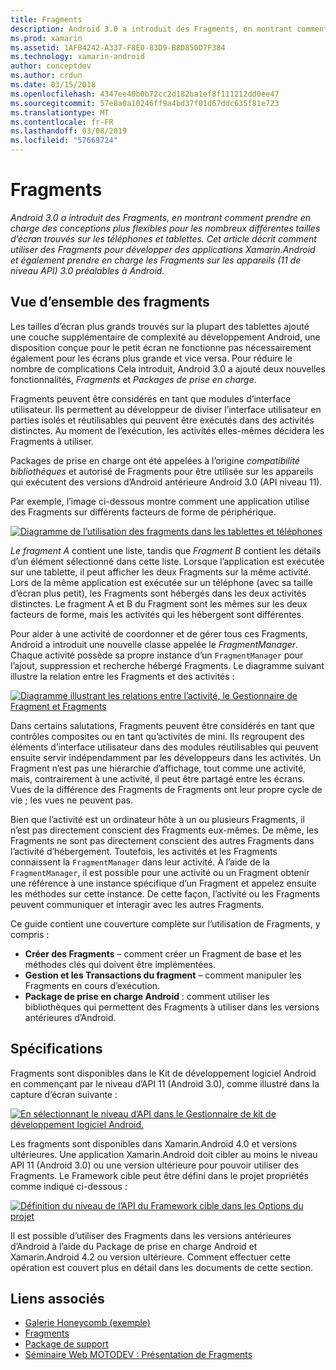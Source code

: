 ```yaml
---
title: Fragments
description: Android 3.0 a introduit des Fragments, en montrant comment prendre en charge des conceptions plus flexibles pour les nombreux différentes tailles d’écran trouvés sur les téléphones et tablettes. Cet article décrit comment utiliser des Fragments pour développer des applications Xamarin.Android et également prendre en charge les Fragments sur les appareils (11 de niveau API) 3.0 préalables à Android.
ms.prod: xamarin
ms.assetid: 1AFB4242-A337-F8E0-83D9-B8D850D7F384
ms.technology: xamarin-android
author: conceptdev
ms.author: crdun
ms.date: 03/15/2018
ms.openlocfilehash: 4347ee40b0b72cc2d182ba1ef8f111212dd0ee47
ms.sourcegitcommit: 57e8a0a10246ff9a4bd37f01d67ddc635f81e723
ms.translationtype: MT
ms.contentlocale: fr-FR
ms.lasthandoff: 03/08/2019
ms.locfileid: "57669724"
---
```

# <a name="fragments"></a>Fragments

_Android 3.0 a introduit des Fragments, en montrant comment prendre en charge des conceptions plus flexibles pour les nombreux différentes tailles d’écran trouvés sur les téléphones et tablettes. Cet article décrit comment utiliser des Fragments pour développer des applications Xamarin.Android et également prendre en charge les Fragments sur les appareils (11 de niveau API) 3.0 préalables à Android._

## <a name="fragments-overview"></a>Vue d’ensemble des fragments

Les tailles d’écran plus grands trouvés sur la plupart des tablettes ajouté une couche supplémentaire de complexité au développement Android, une disposition conçue pour le petit écran ne fonctionne pas nécessairement également pour les écrans plus grande et vice versa. Pour réduire le nombre de complications Cela introduit, Android 3.0 a ajouté deux nouvelles fonctionnalités, *Fragments* et *Packages de prise en charge*.

Fragments peuvent être considérés en tant que modules d’interface utilisateur. Ils permettent au développeur de diviser l’interface utilisateur en parties isolés et réutilisables qui peuvent être exécutés dans des activités distinctes. Au moment de l’exécution, les activités elles-mêmes décidera les Fragments à utiliser.

Packages de prise en charge ont été appelées à l’origine *compatibilité bibliothèques* et autorisé de Fragments pour être utilisée sur les appareils qui exécutent des versions d’Android antérieure Android 3.0 (API niveau 11).

Par exemple, l’image ci-dessous montre comment une application utilise des Fragments sur différents facteurs de forme de périphérique.

[![Diagramme de l’utilisation des fragments dans les tablettes et téléphones](images/00.png)](images/00.png#lightbox)

*Le fragment A* contient une liste, tandis que *Fragment B* contient les détails d’un élément sélectionné dans cette liste. Lorsque l’application est exécutée sur une tablette, il peut afficher les deux Fragments sur la même activité. Lors de la même application est exécutée sur un téléphone (avec sa taille d’écran plus petit), les Fragments sont hébergés dans les deux activités distinctes. Le fragment A et B du Fragment sont les mêmes sur les deux facteurs de forme, mais les activités qui les hébergent sont différentes.

Pour aider à une activité de coordonner et de gérer tous ces Fragments, Android a introduit une nouvelle classe appelée le *FragmentManager*. Chaque activité possède sa propre instance d’un `FragmentManager` pour l’ajout, suppression et recherche hébergé Fragments. Le diagramme suivant illustre la relation entre les Fragments et des activités :

[![Diagramme illustrant les relations entre l’activité, le Gestionnaire de Fragment et Fragments](images/01.png)](images/01.png#lightbox)

Dans certains salutations, Fragments peuvent être considérés en tant que contrôles composites ou en tant qu’activités de mini. Ils regroupent des éléments d’interface utilisateur dans des modules réutilisables qui peuvent ensuite servir indépendamment par les développeurs dans les activités. Un Fragment n’est pas une hiérarchie d’affichage, tout comme une activité, mais, contrairement à une activité, il peut être partagé entre les écrans. Vues de la différence des Fragments de Fragments ont leur propre cycle de vie ; les vues ne peuvent pas.

Bien que l’activité est un ordinateur hôte à un ou plusieurs Fragments, il n’est pas directement conscient des Fragments eux-mêmes. De même, les Fragments ne sont pas directement conscient des autres Fragments dans l’activité d’hébergement. Toutefois, les activités et les Fragments connaissent la `FragmentManager` dans leur activité. À l’aide de la `FragmentManager`, il est possible pour une activité ou un Fragment obtenir une référence à une instance spécifique d’un Fragment et appelez ensuite les méthodes sur cette instance. De cette façon, l’activité ou les Fragments peuvent communiquer et interagir avec les autres Fragments.

Ce guide contient une couverture complète sur l’utilisation de Fragments, y compris :

-   **Créer des Fragments** – comment créer un Fragment de base et les méthodes clés qui doivent être implémentées.
-   **Gestion et les Transactions du fragment** – comment manipuler les Fragments en cours d’exécution.
-   **Package de prise en charge Android** : comment utiliser les bibliothèques qui permettent des Fragments à utiliser dans les versions antérieures d’Android.


## <a name="requirements"></a>Spécifications

Fragments sont disponibles dans le Kit de développement logiciel Android en commençant par le niveau d’API 11 (Android 3.0), comme illustré dans la capture d’écran suivante :

[![En sélectionnant le niveau d’API dans le Gestionnaire de kit de développement logiciel Android.](images/02.png)](images/02.png#lightbox)

Les fragments sont disponibles dans Xamarin.Android 4.0 et versions ultérieures. Une application Xamarin.Android doit cibler au moins le niveau API 11 (Android 3.0) ou une version ultérieure pour pouvoir utiliser des Fragments. Le Framework cible peut être défini dans le projet propriétés comme indiqué ci-dessous :

[![Définition du niveau de l’API du Framework cible dans les Options du projet](images/03-sml.png)](images/03.png#lightbox)

Il est possible d’utiliser des Fragments dans les versions antérieures d’Android à l’aide du Package de prise en charge Android et Xamarin.Android 4.2 ou version ultérieure. Comment effectuer cette opération est couvert plus en détail dans les documents de cette section.


## <a name="related-links"></a>Liens associés

- [Galerie Honeycomb (exemple)](https://developer.xamarin.com/samples/monodroid/HoneycombGallery)
- [Fragments](https://developer.android.com/guide/topics/fundamentals/fragments.html)
- [Package de support](https://developer.android.com/sdk/compatibility-library.html)
- [Séminaire Web MOTODEV : Présentation de Fragments](http://motodev.adobeconnect.com/p9h1aqk3ttn/)
